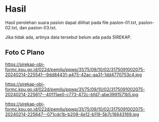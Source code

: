 # Hasil

Hasil perolehan suara paslon dapat dilihat pada file paslon-01.txt, paslon-02.txt, dan paslon-03.txt.

Jika tidak ada, artinya data tersebut belum ada pada SIREKAP.

## Foto C Plano

https://sirekap-obj-formc.kpu.go.id/022d/pemilu/ppwp/31/75/09/10/02/3175091002075-20240214-225541--9dd84431-a475-42ac-aa31-1dd4770753c4.jpg

https://sirekap-obj-formc.kpu.go.id/022d/pemilu/ppwp/31/75/09/10/02/3175091002075-20240214-225617--40111ae0-c773-472c-bfd7-abe3991571b5.jpg

https://sirekap-obj-formc.kpu.go.id/022d/pemilu/ppwp/31/75/09/10/02/3175091002075-20240214-225647--071cdc1b-b208-4e12-b119-5b7c16643169.jpg

